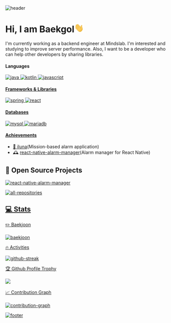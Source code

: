 <img src="https://capsule-render.vercel.app/api?type=shark&color=B4B4FF&height=200&section=header&text=Baekgol&fontSize=70&fontColor=323232&fontAlign=20&fontAlignY=45&rotate=-10" alt="header" />

<h1>Hi, I am Baekgol<img src="wave.gif" width="30px"></h1>

I'm currently working as a backend engineer at Mindslab. I'm interested and studying to improve server performance. Also, I want to be a developer who can help other developers by sharing libraries.

#### Languages
<p>
  <a href="https://github.com/search?q=user%3Abaekgol+language%3Ajava"><img alt="java" src="https://img.shields.io/badge/Java-007396.svg?logo=java&logoColor=white" />
  <a href="https://github.com/search?q=user%3Abaekgol+language%3Akotlin"><img alt="kotlin" src="https://img.shields.io/badge/Kotlin-0095D5.svg?logo=Kotlin&logoColor=white" />
  <a href="https://github.com/search?q=user%3Abaekgol+language%3Ajavascript"><img alt="javascript" src="https://img.shields.io/badge/JavaScript-F7DF1E.svg?logo=javascript&logoColor=black" />
</p>

#### Frameworks & Libraries
<p>
  <img src="https://img.shields.io/badge/Spring-6DB33F?logo=Spring&logoColor=white" alt="spring" />
  <img src="https://img.shields.io/badge/React-20232a.svg?logo=react&logoColor=%2361DAFB" alt="react" />
</p>
    
#### Databases
<p>
  <img src="https://img.shields.io/badge/MySQL-4479A1?logo=MySQL&logoColor=white" alt="mysql" />
  <img src="https://img.shields.io/badge/MariaDB-003545?logo=MariaDB&logoColor=white" alt="mariadb" />
</p>

#### Achievements

- 📱 [iluna](https://play.google.com/store/apps/details?id=com.iluna)(Mission-based alarm application)
- 🕰 [react-native-alarm-manager](https://github.com/baekgol/react-native-alarm-manager)(Alarm manager for React Native)
    
## 📘 Open Source Projects

<p>
  <a href="https://github.com/baekgol/react-native-alarm-manager"><img width="282" src="https://denvercoder1-github-readme-stats.vercel.app/api/pin/?username=baekgol&repo=react-native-alarm-manager&theme=react&bg_color=1F222E&title_color=F85D7F&icon_color=F8D866&hide_border=true&show_icons=true" alt="react-native-alarm-manager" />
</p>

<p>
  <a href="https://github.com/baekgol?tab=repositories&sort=stargazers"><img src="https://custom-icon-badges.herokuapp.com/badge/-All%20Repositories-2962FF?style=for-the-badge&logoColor=white&logo=repo" alt="all-repositories" />
</p>

## 💻 Stats

<p>
  <summary>✏️ Baekjoon</summary>
  <br/>
  <img src="http://mazassumnida.wtf/api/v2/generate_badge?boj=changu18" alt="baekjoon" />
</p>
    
<p>
  <summary>🔥 Activities</summary>
  <br/>
  <img src="https://github-readme-streak-stats.herokuapp.com/?user=baekgol&theme=dark&show-icons=true" alt="github-streak" />
</p>
    
<p>
  <summary>🏆 Github Profile Trophy</summary>
  <br/>
  <img src="https://github-profile-trophy.vercel.app/?username=baekgol&theme=monokai&row=1&no-frame=true&no-bg=true alt="github-profile-trophy" /">
</p>
    
<p>
  <summary>📈 Contribution Graph </summary>
  <br/>
  <img src="https://activity-graph.herokuapp.com/graph?username=baekgol&theme=xcode" align="center" alt="contribution-graph" />
</p>

<img src="https://capsule-render.vercel.app/api?type=shark&color=B4B4FF&section=footer" alt="footer" />
